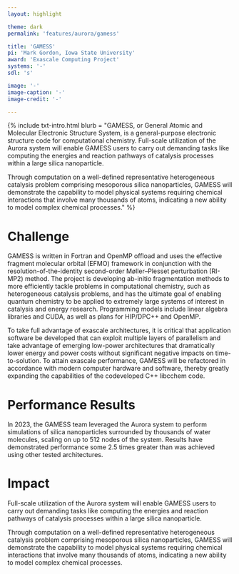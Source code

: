 ```yaml
---
layout: highlight

theme: dark
permalink: 'features/aurora/gamess'

title: 'GAMESS'
pi: 'Mark Gordon, Iowa State University'
award: 'Exascale Computing Project'
systems: '-'
sdl: 's'

image: '-' 
image-caption: '-'
image-credit: '-'

---
```


{% include txt-intro.html 
    blurb = "GAMESS, or General Atomic and Molecular Electronic Structure System, is a general-purpose electronic structure code for computational chemistry. Full-scale utilization of the Aurora system will enable GAMESS users to carry out demanding tasks like computing the energies and reaction pathways of catalysis processes within a large silica nanoparticle.

Through computation on a well-defined representative heterogeneous catalysis problem comprising mesoporous silica nanoparticles, GAMESS will demonstrate the capability to model physical systems requiring chemical interactions that involve many thousands of atoms, indicating a new ability to model complex chemical processes."
%}



# Challenge
GAMESS is written in Fortran and OpenMP offload and uses the effective fragment molecular orbital (EFMO) framework in conjunction with the resolution-of-the-identity second-order Møller–Plesset perturbation (RI-MP2) method. The project is developing ab-initio fragmentation methods to more efficiently tackle problems in computational chemistry, such as heterogeneous catalysis problems, and has the ultimate goal of enabling quantum chemistry to be applied to extremely large systems of interest in catalysis and energy research. Programming models include linear algebra libraries and CUDA, as well as plans for HIP/DPC++ and OpenMP.

To take full advantage of exascale architectures, it is critical that application software be developed that can exploit multiple layers of parallelism and take advantage of emerging low-power architectures that dramatically lower energy and power costs without significant negative impacts on time-to-solution. To attain exascale performance, GAMESS will be refactored in accordance with modern computer hardware and software, thereby greatly expanding the capabilities of the codeveloped C++ libcchem code.

# Performance Results
In 2023, the GAMESS team leveraged the Aurora system to perform simulations of silica nanoparticles surrounded by thousands of water molecules, scaling on up to 512 nodes of the system. Results have demonstrated performance some 2.5 times greater than was achieved using other tested architectures.


# Impact
Full-scale utilization of the Aurora system will enable GAMESS users to carry out demanding tasks like computing the energies and reaction pathways of catalysis processes within a large silica nanoparticle.

Through computation on a well-defined representative heterogeneous catalysis problem comprising mesoporous silica nanoparticles, GAMESS will demonstrate the capability to model physical systems requiring chemical interactions that involve many thousands of atoms, indicating a new ability to model complex chemical processes.
